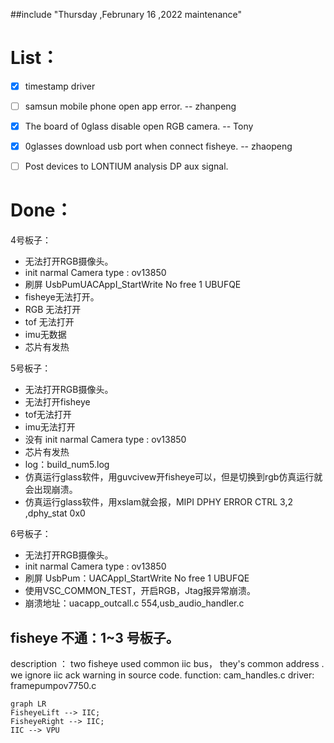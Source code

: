 ##include "Thursday ,Februnary 16 ,2022 maintenance"


# List：
- [x] timestamp driver
- [ ] samsun mobile phone open app error. -- zhanpeng
- [x] The board of 0glass disable open RGB camera. -- Tony
- [x] 0glasses download usb port when connect fisheye. -- zhaopeng
- [ ] Post devices to LONTIUM analysis DP aux signal. 


# Done：
4号板子：
- 无法打开RGB摄像头。
- init narmal Camera type : ov13850
- 刷屏 UsbPumUACAppI_StartWrite No free 1 UBUFQE
- fisheye无法打开。
- RGB 无法打开
- tof 无法打开
- imu无数据
- 芯片有发热


5号板子：
- 无法打开RGB摄像头。
- 无法打开fisheye
- tof无法打开
- imu无法打开
- 没有 init narmal Camera type : ov13850
- 芯片有发热
- log：build_num5.log
- 仿真运行glass软件，用guvcivew开fisheye可以，但是切换到rgb仿真运行就会出现崩溃。
- 仿真运行glass软件，用xslam就会报，MIPI DPHY ERROR CTRL 3,2 ,dphy_stat 0x0


6号板子：
- 无法打开RGB摄像头。
- init narmal Camera type : ov13850
- 刷屏 UsbPum：UACAppI_StartWrite No free 1 UBUFQE
- 使用VSC_COMMON_TEST，开启RGB，Jtag报异常崩溃。
- 崩溃地址：uacapp_outcall.c 554,usb_audio_handler.c 


## fisheye 不通：1~3 号板子。
description ： two fisheye used common iic bus， they's common address . we ignore iic ack warning in source code.
function: cam_handles.c 
driver: framepumpov7750.c

```mermaid
graph LR
FisheyeLift --> IIC;
FisheyeRight --> IIC; 
IIC --> VPU
```


